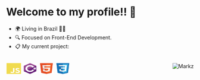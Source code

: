 # Welcome to my profile!! 👋

- 🌍 Living in Brazil 💚💛
- 🔍 Focused on Front-End Development.
- 📋 My current project: 


<div>
<div style="display: inline_block"><br>
  <img align="center" alt="" height="30" width="40" src="https://raw.githubusercontent.com/devicons/devicon/master/icons/javascript/javascript-plain.svg">
   <img align="center" alt="Markz-c#" height="30" width="40" src="https://raw.githubusercontent.com/devicons/devicon/9f4f5cdb393299a81125eb5127929ea7bfe42889/icons/csharp/csharp-original.svg">
  <img align="center" alt="Markz-HTML" height="30" width="40" src="https://raw.githubusercontent.com/devicons/devicon/master/icons/html5/html5-original.svg">
  <img align="center" alt="Markz-CSS" height="30" width="40" src="https://raw.githubusercontent.com/devicons/devicon/master/icons/css3/css3-original.svg">
  <img align="right" alt="Markz" src="https://cdn.discordapp.com/attachments/894392596888170568/906039629277446154/a_65c11234de1013abab2f254205824c6a.gif">
</div>

 ## 

  


